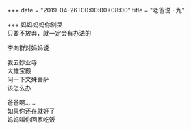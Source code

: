 +++
date = "2019-04-26T00:00:00+08:00"
title = "老爸说 · 九"

+++
妈妈妈妈你别哭  
只要不放弃，就一定会有办法的  
  
李向群对妈妈说  
  
我去妙业寺  
大雄宝殿  
问一下文殊菩萨  
该怎么办  
  
爸爸啊……  
如果你还在就好了  
妈妈叫你回家吃饭  